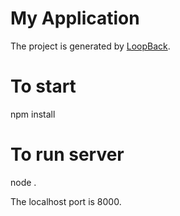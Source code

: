 # My Application

The project is generated by [LoopBack](http://loopback.io).

# To start
npm install

# To run server 
node .

The localhost port is 8000.

